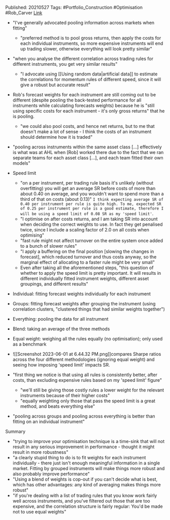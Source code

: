 

Published: 20210527
Tags: #Portfolio_Construction #Optimisation #Rob_Carver 
[Link](https://qoppac.blogspot.com/2021/05/fit-forecast-weights-by-instrument-by.html)

- "I've generally advocated pooling information across markets when fitting"
	- "preferred method is to pool gross returns, then apply the costs for each individual instruments, so more expensive instruments will end up trading slower, otherwise everything will look pretty similar"

- "when you analyse the different correlation across trading rules for different instruments, you get very similar results"
	- "I advocate using [[Using random data|artificial data]] to estimate the correlations for momentum rules of different speed, since it will give a robust but accurate result"
- Rob's forecast weights for each instrument are still coming out to be different (despite pooling the back-tested performance for all instruments while calculating forecasts weights) because he is "still using specific costs for each instrument - it's only gross returns" that he is pooling.
	- "we could also pool costs, and hence net returns, but to me that doesn't make a lot of sense - I think the costs of an instrument should determine how it is traded"
- "pooling across instruments within the same asset class […] effectively is what was at AHL when [Rob] worked there due to the fact that we ran separate teams for each asset class […], and each team fitted their own models"

- Speed limit
	- "on a per instrument, per trading rule basis it's unlikely (without overfitting) you will get an average SR before costs of more than about 0.40 on average, and you wouldn't want to spend more than a third of that on costs (about 0.13)" `I think expecting average SR of 0.40 per instrument per rule is quite high. To me, expected SR of 0.25 per instrument per rule is a good estimate, therefore I will be using a speed limit of 0.08 SR as my 'speed limit'`.
	- "I optimise on after costs returns, and I am taking SR into account when deciding the correct weights to use. In fact they get penalised twice, since I include a scaling factor of 2.0 on all costs when optimising"
	- "fast rule might not affect turnover on the entire system once added to a bunch of slower rules"
	- "I apply a buffering on the final position [slowing the changes in forecast], which reduced turnover and thus costs anyway, so the marginal effect of allocating to a faster rule might be very small"
	- Even after taking all the aforementioned steps, "this question of whether to apply the speed limit is pretty important. It will results in different individually fitted instrument weights, different asset groupings, and different results"

- Individual: fitting forecast weights individually for each instrument
- Groups: fitting forecast weights after grouping the instrument (using correlation clusters, "clustered things that had similar weights together")
- Everything: pooling the data for all instrument
- Blend: taking an average of the three methods
- Equal weight: weighing all the rules equally (no optimisation); only used as a benchmark

- ![[Screenshot 2023-06-01 at 6.44.32 PM.png]]compares Sharpe ratios across the four different methodologies (ignoring equal weight) and seeing how imposing 'speed limit' impacts SR.
- "first thing we notice is that using all rules is consistently better, after costs, than excluding expensive rules based on my 'speed limit' figure"
	- "we'll still be giving those costly rules a lower weight for the relevant instruments because of their higher costs"
	- "equally weighting only those that pass the speed limit is a great method, and beats everything else"
- "pooling across groups and pooling across everything is better than fitting on an individual instrument"

Summary
- "trying to improve your optimisation technique is a time-sink that will not result in any serious improvement in performance - thought it might result in more robustness"
- "a clearly stupid thing to do is to fit weights for each instrument individually - there just isn't enough meaningful information in a single market. Fitting by grouped instruments will make things more robust and also probably improve performance"
- "Using a blend of weights is cop-out if you can't decide what is best, which has other advantages: any kind of averaging makes things more robust"
- "if you're dealing with a list of trading rules that you know work fairly well across instruments, and you've filtered out those that are too expensive, and the correlation structure is fairly regular: You'd be made not to use equal weights"